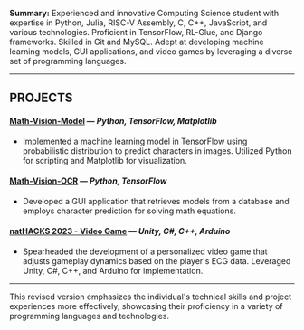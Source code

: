 **Summary:** 
Experienced and innovative Computing Science student with expertise in Python, Julia, RISC-V Assembly, C, C++, JavaScript, and various technologies. Proficient in TensorFlow, RL-Glue, and Django frameworks. Skilled in Git and MySQL. Adept at developing machine learning models, GUI applications, and video games by leveraging a diverse set of programming languages.

---

## **PROJECTS**

#### [**Math-Vision-Model**](https://github.com/BetterThanYou73/tensorflow-math-vision) — *Python, TensorFlow, Matplotlib*
- Implemented a machine learning model in TensorFlow using probabilistic distribution to predict characters in images. Utilized Python for scripting and Matplotlib for visualization.

#### [**Math-Vision-OCR**](https://github.com/BetterThanYou73/math-vision) — *Python, TensorFlow*
- Developed a GUI application that retrieves models from a database and employs character prediction for solving math equations.

#### [**natHACKS 2023 - Video Game**](https://github.com/GOATMaxwellN/Nightmares) — *Unity, C#, C++, Arduino*
- Spearheaded the development of a personalized video game that adjusts gameplay dynamics based on the player's ECG data. Leveraged Unity, C#, C++, and Arduino for implementation.

---

This revised version emphasizes the individual's technical skills and project experiences more effectively, showcasing their proficiency in a variety of programming languages and technologies.
